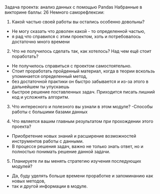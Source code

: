 Задача проекта: анализ данных с помощью Pandas
Набранные в викторине баллы: 26
Немного саморефлексии:
1) Какой частью своей работы вы остались особенно довольны?
- Не могу сказать что доволен какой - то определенной частью,
- я рад что справился с этим проектом, хоть и потребовалось достаточно много времени

2) Что не получилось сделать так, как хотелось? Над чем ещё стоит поработать?
- Не получилось справиться с проектом самостоятельно.
- Стоит проработать пройденный материал, когда в теории вскользь упоминается определенный метод,
- без достаточной практики он быстро забывается и из-за этого в дальнейшем ты упускаешь
- быстрое решение поставленных задач. Приходится писать лишний код и усложнять алгоритм.
 
3) Что интересного и полезного вы узнали в этом модуле?
-Способы работы с большими базами данных

4) Что является вашим главным результатом при прохождении этого проекта?
- Приобретение новых знаний и расширение возможностей инструментов работы с данными.
- В процессе решения задач, важно не только знать ответ, но и полностью понимать решение данной задачи.

5) Планируете ли вы менять стратегию изучения последующих модулей?
- Да, буду уделять больше времени проработке и запоминанию как новых методов,
- так и другой информации в модуле.
